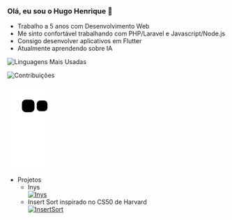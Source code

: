 ### Olá, eu sou o Hugo Henrique 👋

- Trabalho a 5 anos com Desenvolvimento Web
- Me sinto confortável trabalhando com PHP/Laravel e Javascript/Node.js
- Consigo desenvolver aplicativos em Flutter
- Atualmente aprendendo sobre IA

![Linguagens Mais Usadas](https://github-readme-stats.vercel.app/api/top-langs/?username=DioxideHydrogen&layout=compact&langs_count=10&theme=dracula)  

![Contribuições](https://github-readme-stats.vercel.app/api?username=DioxideHydrogen&count_private=true&show_icons=true&theme=dracula)  

![Snake Commits](https://raw.githubusercontent.com/DioxideHydrogen/DioxideHydrogen/output/github-contribution-grid-snake.svg)  

- Projetos  
  - Inys  
  [![Inys](https://github-readme-stats.vercel.app/api/pin/?username=DioxideHydrogen&repo=Inys&theme=dracula)](https://github.com/ProfessorJamesBach/Inys)  
  - Insert Sort inspirado no CS50 de Harvard  
  [![InsertSort](https://github-readme-stats.vercel.app/api/pin/?username=DioxideHydrogen&repo=InsertSortPHP&theme=dracula)](https://github.com/ProfessorJamesBach/InsertSortPHP)

<!--
**ProfessorJamesBach/ProfessorJamesBach** is a ✨ _special_ ✨ repository because its `README.md` (this file) appears on your GitHub profile.

Here are some ideas to get you started:

- 🔭 I’m currently working on ...
- 🌱 I’m currently learning ...
- 👯 I’m looking to collaborate on ...
- 🤔 I’m looking for help with ...
- 💬 Ask me about ...
- 📫 How to reach me: ...
- 😄 Pronouns: ...
- ⚡ Fun fact: ...
-->
